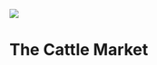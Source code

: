 <a href="https://juncture-digital.org"><img src="https://gitcdn.link/repo/jstor-labs/juncture/main/images/ve-button.png"></a>

<param ve-config header="header" main="now-and-then">

<param ve-compare manifest="https://iiif.juncture-digital.org/gh:kent-map/images/then-and-now/Cattle_Market_1905/manifest.json" region="pct:0,3,80,80">
<param ve-compare manifest="https://iiif.juncture-digital.org/gh:kent-map/images/then-and-now/Cattle_Market_2021/manifest.json" region="pct:0,20,80,80">

# The Cattle Market

